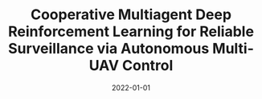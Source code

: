 ---
title: "Cooperative Multiagent Deep Reinforcement Learning for Reliable Surveillance via Autonomous Multi-UAV Control"
collection: publications
permalink: /publication/2022-01-01-Cooperative-Multiagent-Deep-Reinforcement-Learning-for-Reliable-Surveillance-via-Autonomous-Multi-UAV-Control
date: 2022-01-01
venue: 'IEEE Trans. Ind. Informatics'
paperurl: 'https://doi.org/10.1109/TII.2022.3143175'
citation: ' Won Yun,  Soohyun Park,  Joongheon Kim,  Myungjae Shin,  Soyi Jung,  David Mohaisen,  Jae{-}Hyun Kim, &quot;Cooperative Multiagent Deep Reinforcement Learning for Reliable Surveillance via Autonomous Multi-UAV Control.&quot; IEEE Trans. Ind. Informatics, 2022.'
---